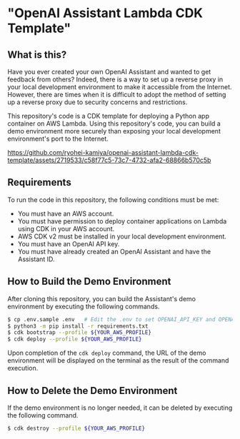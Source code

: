 # "OpenAI Assistant Lambda CDK Template"

## What is this?
Have you ever created your own OpenAI Assistant and wanted to get feedback from others?
Indeed, there is a way to set up a reverse proxy in your local development environment to make it accessible from the Internet.
However, there are times when it is difficult to adopt the method of setting up a reverse proxy due to security concerns and restrictions.

This repository's code is a CDK template for deploying a Python app container on AWS Lambda.
Using this repository's code, you can build a demo environment more securely than exposing your local development environment's port to the Internet.


https://github.com/ryohei-kamiya/openai-assistant-lambda-cdk-template/assets/2719533/c58f77c5-73c7-4732-afa2-68866b570c5b


## Requirements
To run the code in this repository, the following conditions must be met:

- You must have an AWS account.
- You must have permission to deploy container applications on Lambda using CDK in your AWS account.
- AWS CDK v2 must be installed in your local development environment.
- You must have an OpenAI API key.
- You must have already created an OpenAI Assistant and have the Assistant ID.

## How to Build the Demo Environment
After cloning this repository, you can build the Assistant's demo environment by executing the following commands.

```sh
$ cp .env.sample .env   # Edit the .env to set OPENAI_API_KEY and OPENAI_ASSISTANT_ID
$ python3 -m pip install -r requirements.txt
$ cdk bootstrap --profile ${YOUR_AWS_PROFILE}
$ cdk deploy --profile ${YOUR_AWS_PROFILE}
```

Upon completion of the `cdk deploy` command, the URL of the demo environment will be displayed on the terminal as the result of the command execution.

## How to Delete the Demo Environment
If the demo environment is no longer needed, it can be deleted by executing the following command.

```sh
$ cdk destroy --profile ${YOUR_AWS_PROFILE}
```
